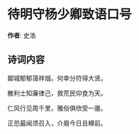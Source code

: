 # 待明守杨少卿致语口号

**作者**: 史浩

## 诗词内容

鄮城郁郁蔼祥烟，何幸分符得大贤。

散利士知廉律己，救荒民仰食为天。

仁风行见周千里，雅俗俱欣受一廛。

正恐最闻须召入，介眉今日且樽前。

